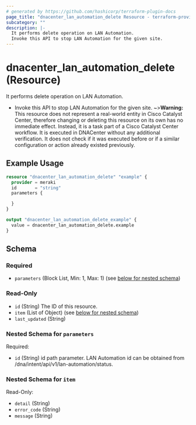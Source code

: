 ```yaml
---
# generated by https://github.com/hashicorp/terraform-plugin-docs
page_title: "dnacenter_lan_automation_delete Resource - terraform-provider-dnacenter"
subcategory: ""
description: |-
  It performs delete operation on LAN Automation.
  Invoke this API to stop LAN Automation for the given site.
---
```


# dnacenter_lan_automation_delete (Resource)

It performs delete operation on LAN Automation.

- Invoke this API to stop LAN Automation for the given site.
~>**Warning:**
This resource does not represent a real-world entity in Cisco Catalyst Center, therefore changing or deleting this resource on its own has no immediate effect.
Instead, it is a task part of a Cisco Catalyst Center workflow. It is executed in DNACenter without any additional verification. It does not check if it was executed before or if a similar configuration or action already existed previously.

## Example Usage

```terraform
resource "dnacenter_lan_automation_delete" "example" {
  provider = meraki
  id       = "string"
  parameters {

  }
}

output "dnacenter_lan_automation_delete_example" {
  value = dnacenter_lan_automation_delete.example
}
```

<!-- schema generated by tfplugindocs -->
## Schema

### Required

- `parameters` (Block List, Min: 1, Max: 1) (see [below for nested schema](#nestedblock--parameters))

### Read-Only

- `id` (String) The ID of this resource.
- `item` (List of Object) (see [below for nested schema](#nestedatt--item))
- `last_updated` (String)

<a id="nestedblock--parameters"></a>
### Nested Schema for `parameters`

Required:

- `id` (String) id path parameter. LAN Automation id can be obtained from /dna/intent/api/v1/lan-automation/status.


<a id="nestedatt--item"></a>
### Nested Schema for `item`

Read-Only:

- `detail` (String)
- `error_code` (String)
- `message` (String)
